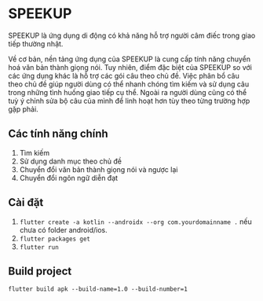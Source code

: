 # SPEEKUP

SPEEKUP là ứng dụng di động có khả năng hỗ trợ người câm điếc trong giao tiếp thường nhật.

Về cơ bản, nền tảng ứng dụng của SPEEKUP là cung cấp tính năng chuyển hoá văn bản thành giọng nói. Tuy nhiên, điểm đặc biệt của SPEEKUP so với các ứng dụng khác là hỗ trợ các gói câu theo chủ đề. Việc phân bổ câu theo chủ đề giúp người dùng có thể nhanh chóng tìm kiếm và sử dụng câu trong những tình huống giao tiếp cụ thể. Ngoài ra người dùng cũng có thể tuỳ ý chỉnh sửa bộ câu của mình để linh hoạt hơn tùy theo từng trường hợp gặp phải.

## Các tính năng chính
1. Tìm kiếm
2. Sử dụng danh mục theo chủ đề
3. Chuyển đổi văn bản thành giọng nói và ngược lại
4. Chuyển đổi ngôn ngữ diễn đạt

## Cài đặt
1. ```flutter create -a kotlin --androidx --org com.yourdomainname .``` nếu chưa có folder android/ios.
2. ```flutter packages get```
3. ```flutter run```

## Build project
```flutter build apk --build-name=1.0 --build-number=1```

